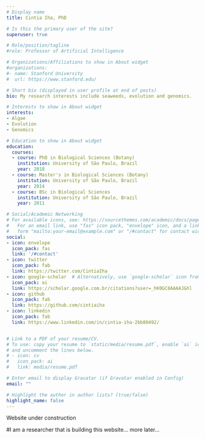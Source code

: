 ```yaml
---
# Display name
title: Cintia Iha, PhD

# Is this the primary user of the site?
superuser: true

# Role/position/tagline
#role: Professor of Artificial Intelligence

# Organizations/Affiliations to show in About widget
#organizations:
#- name: Stanford University
#  url: https://www.stanford.edu/

# Short bio (displayed in user profile at end of posts)
bio: My research interests include seaweeds, evolution and genomics.

# Interests to show in About widget
interests:
- Algae
- Evolution
- Genomics

# Education to show in About widget
education:
  courses:
  - course: PhD in Biological Sciences (Botany)
    institution: University of São Paulo, Brazil
    year: 2018
  - course: Master's in Biological Sciences (Botany)
    institution: University of São Paulo, Brazil
    year: 2014
  - course: BSc in Biological Sciences
    institution: University of São Paulo, Brazil
    year: 2011

# Social/Academic Networking
# For available icons, see: https://sourcethemes.com/academic/docs/page-builder/#icons
#   For an email link, use "fas" icon pack, "envelope" icon, and a link in the
#   form "mailto:your-email@example.com" or "/#contact" for contact widget.
social:
- icon: envelope
  icon_pack: fas
  link: '/#contact'
- icon: twitter
  icon_pack: fab
  link: https://twitter.com/CintiaIha
- icon: google-scholar  # Alternatively, use `google-scholar` icon from `ai` icon pack
  icon_pack: ai
  link: https://scholar.google.com.br/citations?user=_hK0GC8AAAAJ&hl
- icon: github
  icon_pack: fab
  link: https://github.com/cintiaiha
- icon: linkedin
  icon_pack: fab
  link: https://www.linkedin.com/in/cintia-iha-2bb80492/


# Link to a PDF of your resume/CV.
# To use: copy your resume to `static/media/resume.pdf`, enable `ai` icons in `params.toml`, 
# and uncomment the lines below.
# - icon: cv
#   icon_pack: ai
#   link: media/resume.pdf

# Enter email to display Gravatar (if Gravatar enabled in Config)
email: ""

# Highlight the author in author lists? (true/false)
highlight_name: false
---
```


Website under construction

#I am a researcher that is building this website... more later...


